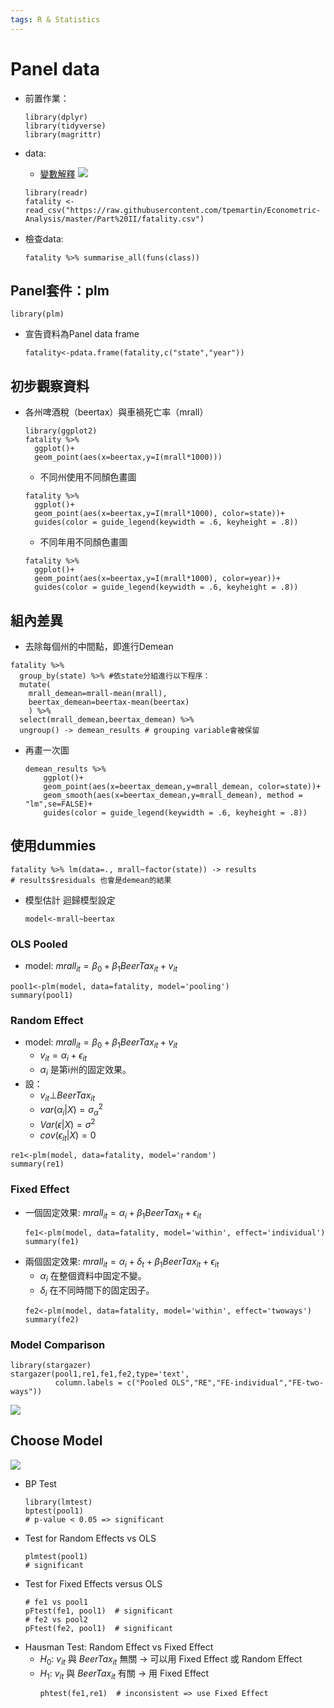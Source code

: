```yaml
---
tags: R & Statistics
---
```

# Panel data
- 前置作業：
    ```r=
    library(dplyr)
    library(tidyverse)
    library(magrittr)
    ```
- data:
    - [變數解釋](https://bookdown.org/tpemartin/econometric_analysis/data/Fatality.docx)
    ![](https://i.imgur.com/pAg6td7.png)

    ```r=
    library(readr)
    fatality <- read_csv("https://raw.githubusercontent.com/tpemartin/Econometric-Analysis/master/Part%20II/fatality.csv")
    ```
- 檢查data:
    ```r=
    fatality %>% summarise_all(funs(class))
    ```

## Panel套件：plm
```r=
library(plm)
```
- 宣告資料為Panel data frame
    ```r=
    fatality<-pdata.frame(fatality,c("state","year"))
    ```

## 初步觀察資料
- 各州啤酒稅（beertax）與車禍死亡率（mrall）
    ```r=
    library(ggplot2)
    fatality %>% 
      ggplot()+
      geom_point(aes(x=beertax,y=I(mrall*1000)))
    ```
    - 不同州使用不同顏色畫圖
    ```r=
    fatality %>% 
      ggplot()+
      geom_point(aes(x=beertax,y=I(mrall*1000), color=state))+
      guides(color = guide_legend(keywidth = .6, keyheight = .8))
    ```
    - 不同年用不同顏色畫圖
    ```r=
    fatality %>% 
      ggplot()+
      geom_point(aes(x=beertax,y=I(mrall*1000), color=year))+
      guides(color = guide_legend(keywidth = .6, keyheight = .8))
    ```
    
## 組內差異
- 去除每個州的中間點，即進行Demean
```r=
fatality %>% 
  group_by(state) %>% #依state分組進行以下程序：
  mutate(
    mrall_demean=mrall-mean(mrall),
    beertax_demean=beertax-mean(beertax)
    ) %>%
  select(mrall_demean,beertax_demean) %>%
  ungroup() -> demean_results # grouping variable會被保留
```
- 再畫一次圖
    ```r=
    demean_results %>%
        ggplot()+
        geom_point(aes(x=beertax_demean,y=mrall_demean, color=state))+
        geom_smooth(aes(x=beertax_demean,y=mrall_demean), method = "lm",se=FALSE)+
        guides(color = guide_legend(keywidth = .6, keyheight = .8))
    ```
    
## 使用dummies
```r=
fatality %>% lm(data=., mrall~factor(state)) -> results
# results$residuals 也會是demean的結果
```
- 模型估計 迴歸模型設定
    ```r=
    model<-mrall~beertax
    ```
    
### OLS Pooled
- model: $mrall_{it} = \beta_0 +\beta_1BeerTax_{it}+v_{it}$
```r=
pool1<-plm(model, data=fatality, model='pooling')
summary(pool1)
```

### Random Effect
- model: $mrall_{it} = \beta_0 +\beta_1BeerTax_{it}+v_{it}$
    - $v_{it} = \alpha_{i} + \epsilon_{it}$
    - $\alpha_i$ 是第i州的固定效果。
- 設：
    - $v_{it} \bot BeerTax_{it}$
    - $var(\alpha_i|X) = \sigma_{\alpha}^2$
    - $Var(\epsilon|X) = \sigma^2$
    - $cov(\epsilon_{it}|X) = 0$
```r=
re1<-plm(model, data=fatality, model='random')
summary(re1)
```

### Fixed Effect
- 一個固定效果: $mrall_{it} = \alpha_i + \beta_1BeerTax_{it}+\epsilon_{it}$
    ```r=
    fe1<-plm(model, data=fatality, model='within', effect='individual')
    summary(fe1)
    ```
- 兩個固定效果: $mrall_{it} = \alpha_i + \delta_{t} + \beta_1BeerTax_{it}+\epsilon_{it}$
    - $\alpha_i$ 在整個資料中固定不變。
    - $\delta_i$ 在不同時間下的固定因子。
    ```r=
    fe2<-plm(model, data=fatality, model='within', effect='twoways')
    summary(fe2)
    ```

### Model Comparison
```r=
library(stargazer)
stargazer(pool1,re1,fe1,fe2,type='text',
          column.labels = c("Pooled OLS","RE","FE-individual","FE-two-ways"))
```
![](https://i.imgur.com/ok2V7K9.png)


## Choose Model
![](https://i.imgur.com/68I3jsQ.png)
- BP Test
    ```r=
    library(lmtest)
    bptest(pool1)
    # p-value < 0.05 => significant
    ```
- Test for Random Effects vs OLS
    ```r=
    plmtest(pool1)
    # significant
    ```
- Test for Fixed Effects versus OLS
    ```r=
    # fe1 vs pool1
    pFtest(fe1, pool1)  # significant
    # fe2 vs pool2
    pFtest(fe2, pool1)  # significant
    ```
- Hausman Test: Random Effect vs Fixed Effect
  - $H_0$: $v_{it}$ 與 $BeerTax_{it}$ 無關 -> 可以用 Fixed Effect 或 Random Effect
  - $H_1$: $v_{it}$ 與 $BeerTax_{it}$ 有關 -> 用 Fixed Effect
    ```r=
    phtest(fe1,re1)  # inconsistent => use Fixed Effect
    ```
    

    
